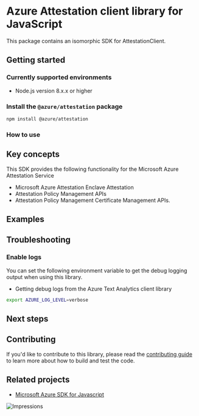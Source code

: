 # Azure Attestation client library for JavaScript

This package contains an isomorphic SDK for AttestationClient.

## Getting started

### Currently supported environments

- Node.js version 8.x.x or higher

### Install the `@azure/attestation` package

```bash
npm install @azure/attestation
```

### How to use

## Key concepts

This SDK provides the following functionality for the Microsoft Azure Attestation Service

- Microsoft Azure Attestation Enclave Attestation
- Attestation Policy Management APIs
- Attestation Policy Management Certificate Management APIs.

## Examples

## Troubleshooting

### Enable logs

You can set the following environment variable to get the debug logging output when using this library.

- Getting debug logs from the Azure Text Analytics client library

```bash
export AZURE_LOG_LEVEL=verbose
```

## Next steps

## Contributing

If you'd like to contribute to this library, please read the [contributing guide](https://github.com/Azure/azure-sdk-for-js/blob/master/CONTRIBUTING.md) to learn more about how to build and test the code.

## Related projects

- [Microsoft Azure SDK for Javascript](https://github.com/Azure/azure-sdk-for-js)

![Impressions](https://azure-sdk-impressions.azurewebsites.net/api/impressions/azure-sdk-for-js%2Fsdk%2Fcdn%2Farm-cdn%2FREADME.png)
